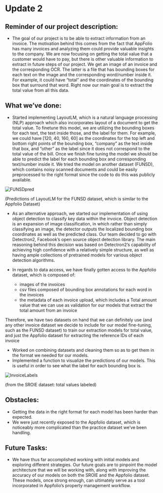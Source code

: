 # Update 2

## Reminder of our project description: 

* The goal of our project is to be able to extract information from an invoice. The motivation behind this comes from the fact that AppFolio has many invoices and analyzing them could provide valuable insights to the company. We are now focusing on getting the total value that a customer would have to pay, but there is other valuable information to extract in future steps of our project. We get an image of an invoice and the corresponding OCR. The latter is a file that has bounding boxes for each text on the image and the corresponding word/number inside it. For example, it could have “total” and the coordinates of the bounding box that surround that word. Right now our main goal is to extract the total value from all this data.

## What we’ve done:
* Started implementing LayoutLM, which is a natural language processing (NLP) approach which also incorporates layout of a document to get the total value. To finetune this model, we are utilizing the bounding boxes for each text, the text inside those, and the label for them. For example, we could have [120, 40, 160, 60] as the coordinates for the top left and bottom right points of the bounding box, “company” as the text inside that box, and “other” as the label since it does not correspond to the total value of the bill. Once we finish fine tuning the model we should be able to predict the label for each bounding box and corresponding text/number inside it. We tried the model on another dataset (FUNSD), which contains noisy scanned documents and could be easily preprocessed to the right format since the code to do this was publicly available. 


![FUNSDpred](https://github.com/DSCapstone2021/ucsb-ds-capstone-2021.github.io/blob/main/ucsb_ds_capstone_projects_2021/projects/appfolio/FUNSDpred.png?raw=true)

(Predictions of LayoutLM for the FUNSD dataset, which is similar to the Appfolio Dataset)

* As an alternative approach, we started our implementation of using object detection to classify key data within the invoice. Object detection is an expansion of image classification, in which rather than simply classifying an image, the detector outputs the localized bounding box coordinates as well as the predicted class. Our team decided to go with Detectron2, Facebook’s open source object detection library. The main reasoning behind this decision was based on Detectron2’s capability of achieving high confidence with a relatively simple structure, as well as having ample collections of pretrained models for various object detection algorithms.

* In regards to data access, we have finally gotten access to the Appfolio dataset, which is composed of:
  * images of the invoices
  * csv files composed of bounding box annotations for each word in the invoices
  * the metadata of each invoice upload, which includes a Total amount value that we can use as validation for our models that extract the total amount from an invoice

Therefore, we have two datasets on hand that we can definitely use (and any other invoice dataset we decide to include for our model fine-tuning, such as the FUNSD dataset) to train our extraction models for total value, and just the Appfolio dataset for extracting the reference IDs of each invoice

* Worked on combining datasets and cleaning them so as to get them in the format we needed for our models.
* Implemented a function to visualize the predictions of our models. This is useful in order to see what the label for each bounding box is.


![InvoiceLabels](https://github.com/DSCapstone2021/ucsb-ds-capstone-2021.github.io/blob/main/ucsb_ds_capstone_projects_2021/projects/appfolio/InvoiceLabels.png?raw=true)

(from the SROIE dataset: total values labeled)

## Obstacles:
* Getting the data in the right format for each model has been harder than expected. 
* We were just recently exposed to the Appfolio dataset, which is noticeably more complicated than the practice dataset we’ve been handling.


## Future Tasks:
* We have thus far accomplished working with initial models and exploring different strategies. Our future goals are to pinpoint the model architecture that we will be working with, along with improving the accuracy of our models on both the SROIE and the Appfolio dataset. These models, once strong enough, can ultimately serve as a tool incorporated in Appfolio’s property management workflow. 

